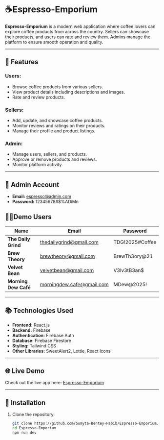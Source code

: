 # ☕Espresso-Emporium

**Espresso-Emporium** is a modern web application where coffee lovers can explore coffee products from across the country. Sellers can showcase their products, and users can rate and review them. Admins manage the platform to ensure smooth operation and quality.

---

## 📖 Features

### Users:
- Browse coffee products from various sellers.
- View product details including descriptions and images.
- Rate and review products.

### Sellers:
- Add, update, and showcase coffee products.
- Monitor reviews and ratings on their products.
- Manage their profile and product listings.

### Admin:
- Manage users, sellers, and products.
- Approve or remove products and reviews.
- Monitor platform activity.

---

## 🎯 Admin Account

- **Email:** espresso@admin.com  
- **Password:** 12345678#$%ADiMn

## 👩‍💻Demo Users

|Name                      | Email                                  | Password         |
|--------------------------|----------------------------------------|------------------|
| **The Daily Grind**      | thedailygrind@gmail.com                |  TDG!2025#Coffee |
| **Brew Theory**          | brewtheory@gmail.com                   | BrewTh3ory@21    |
| **Velvet Bean**          | velvetbean@gmail.com                   | V3lv3tB3an$      |
| **Morning Dew Café**     | morningdew.cafe@gmail.com              |MDew@2025!        |

---

## 📚 Technologies Used

- **Frontend:** React.js  
- **Backend:** Firebase  
- **Authentication:** Firebase Auth  
- **Database:** Firebase Firestore  
- **Styling:** Tailwind CSS  
- **Other Libraries:** SweetAlert2, Lottie, React Icons  

---

## 🌐 Live Demo

Check out the live app here: [Espresso-Emporium](https://espresso-emporium-8d4f7.web.app/)

---

## 🔖 Installation

1. Clone the repository:
   ```bash
   git clone https://github.com/Sumyta-Bentey-Habib/Espresso-Emporium.git
   cd Espresso-Emporium
   npm run dev

